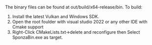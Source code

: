 The binary files can be found at out/build/x64-release/bin.
To build: 
1. Install the latest Vulkan and Windows SDK.
2. Open the root foulder with visual studio 2022 or any other IDE with Cmake support
3. Right-Click CMakeLists.txt->delete and reconfigure then Select SponzaBin.exe as target.
